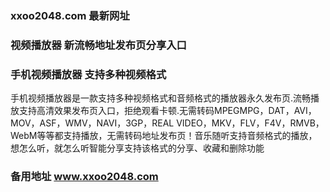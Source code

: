 ### xxoo2048.com 最新网址
### 视频播放器 新流畅地址发布页分享入口
### 手机视频播放器 支持多种视频格式
手机视频播放器是一款支持多种视频格式和音频格式的播放器永久发布页.流畅播放支持高清效果发布页入口，拒绝观看卡顿.无需转码MPEGMPG，DAT，AVI，MOV，ASF，WMV，NAVI，3GP，REAL VIDEO，MKV，FLV，F4V，RMVB，WebM等等都支持播放，无需转码地址发布页！音乐随听支持音频格式的播放，想怎么听，就怎么听智能分享支持该格式的分享、收藏和删除功能
### 备用地址 www.xxoo2048.com
